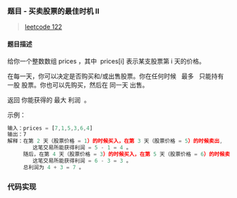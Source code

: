 ### 题目 - 买卖股票的最佳时机 II

> [leetcode 122](https://leetcode-cn.com/problems/best-time-to-buy-and-sell-stock-ii/)

#### 题目描述

给你一个整数数组 prices ，其中  prices[i] 表示某支股票第 i 天的价格。

在每一天，你可以决定是否购买和/或出售股票。你在任何时候   最多   只能持有 一股 股票。你也可以先购买，然后在 同一天 出售。

返回 你能获得的 最大 利润  。

示例：

```js
输入：prices = [7,1,5,3,6,4]
输出：7
解释：在第 2 天（股票价格 = 1）的时候买入，在第 3 天（股票价格 = 5）的时候卖出,
        这笔交易所能获得利润 = 5 - 1 = 4 。
     随后，在第 4 天（股票价格 = 3）的时候买入，在第 5 天（股票价格 = 6）的时候卖出,
        这笔交易所能获得利润 = 6 - 3 = 3 。
     总利润为 4 + 3 = 7 。
```

### 代码实现

```js

```
